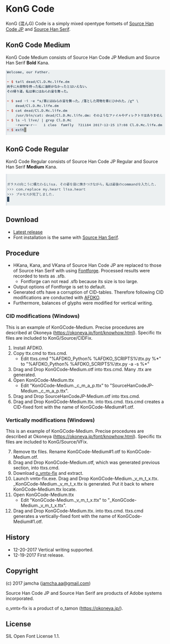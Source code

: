 # KonG Code

KonG (混んG) Code is a simply mixed opentype fontsets of [Source Han Code JP](https://github.com/adobe-fonts/source-han-code-jp) and [Source Han Serif](https://github.com/adobe-fonts/source-han-serif). 

## KonG Code Medium

KonG Code Medium consists of Source Han Code JP Medium and Source Han Serif **Bold** Kana.

![KonG Code Medium](https://raw.githubusercontent.com/jamcha-aa/KonG/master/images/medium.png)

## KonG Code Regular

KonG Code Regular consists of Source Han Code JP Regular and Source Han Serif **Medium** Kana.

![KonG Code Regular](https://raw.githubusercontent.com/jamcha-aa/KonG/master/images/regular.png)

## Download

-   [Latest release](https://github.com/jamcha-aa/KonG/tree/master/release)
-   Font installation is the same with [Source Han Serif](https://github.com/adobe-fonts/source-han-serif).

## Procedure

-   HKana, Kana, and VKana of Source Han Code JP are replaced to those of Source Han Serif with using [Fontforge](https://fontforge.github.io). Processed results were recorded to texts as .sfb.
    + Fontforge can not read .sfb because its size is too large.
-   Output options of Fontforge is set to default.
-   Generated otfs have a corruption of CID-tables. Therefore following CID modifications are conducted with [AFDKO](http://www.adobe.com/devnet/opentype/afdko.html).
-   Furthermore, balances of glyphs were modified for vertical writing.

### CID modifications (Windows)
This is an example of KonGCode-Medium. Precise procedures are described at Okoneya (<https://okoneya.jp/font/knowhow.html>). Specific ttx files are included to KonG/Source/CIDFix.

1.  Install AFDKO.
2.  Copy ttx.cmd to ttxs.cmd.
    - Edit ttxs.cmd "\%AFDKO\_Python\% \%AFDKO\_SCRIPTS\%\\ttx.py \%\*" to "\%AFDKO\_Python\% \%AFDKO\_SCRIPTS\%\\ttx.py -a -s \%\*"
3.  Drag and Drop KonGCode-Medium.otf into ttxs.cmd. Many .ttx are generated.
4.  Open KonGCode-Medium.ttx
    - Edit "KonGCode-Medium.\_c\_m\_a\_p.ttx" to "SourceHanCodeJP-Medium.\_c\_m\_a\_p.ttx".
5.  Drag and Drop SourceHanCodeJP-Medium.otf into ttxs.cmd.
6.  Drag and Drop KonGCode-Medium.ttx. into ttxs.cmd. ttxs.cmd creates a CID-fixed font with the name of KonGCode-Medium\#1.otf.

### Vertically modifications (Windows)
This is an example of KonGCode-Medium. Precise procedures are described at Okoneya (<https://okoneya.jp/font/knowhow.html>). Specific ttx files are included to KonG/Source/VFix.

7. Remove ttx files. Rename KonGCode-Medium\#1.otf to KonGCode-Medium.otf.
8. Drag and Drop KonGCode-Medium.otf, which was generated previous section, into ttxs.cmd.
9. Download [o_vmtx-fix](https://okoneya.jp/font/knowhow.html) and extract.
10. Launch vmtx-fix.exe. Drag and Drop KonGCode-Medium.\_v\_m\_t\_x.ttx. \_KonGCode-Medium.\_v\_m\_t\_x.ttx is generated. Put it back to where KonGCode-Medium.ttx locate.
11. Open KonGCode-Medium.ttx
    - Edit "KonGCode-Medium.\_v\_m\_t\_x.ttx" to "\_KonGCode-Medium.\_v\_m\_t\_x.ttx".
12. Drag and Drop KonGCode-Medium.ttx. into ttxs.cmd. ttxs.cmd generates a vertically-fixed font with the name of KonGCode-Medium\#1.otf.

## History
-   12-20-2017 Vertical writing supported.
-   12-19-2017 First release.

## Copyright

(c) 2017 jamcha (jamcha.aa@gmail.com)

Source Han Code JP and Source Han Serif are products of Adobe systems incorporated.

o_vmtx-fix is a product of o_tamon (https://okoneya.jp/).
## License

SIL Open Font License 1.1.
